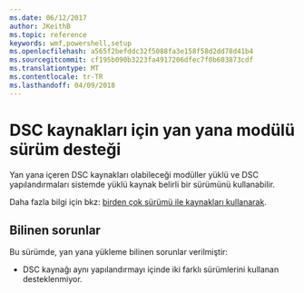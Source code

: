 ```yaml
---
ms.date: 06/12/2017
author: JKeithB
ms.topic: reference
keywords: wmf,powershell,setup
ms.openlocfilehash: a565f2befddc32f5088fa3e158f58d2dd78d41b4
ms.sourcegitcommit: cf195b090b3223fa4917206dfec7f0b603873cdf
ms.translationtype: MT
ms.contentlocale: tr-TR
ms.lasthandoff: 04/09/2018
---
```

# <a name="side-by-side-module-versioning-support-for-dsc-resources"></a>DSC kaynakları için yan yana modülü sürüm desteği

Yan yana içeren DSC kaynakları olabileceği modüller yüklü ve DSC yapılandırmaları sistemde yüklü kaynak belirli bir sürümünü kullanabilir.

Daha fazla bilgi için bkz: [birden çok sürümü ile kaynakları kullanarak](https://msdn.microsoft.com/powershell/dsc/sxsresource).

## <a name="known-issues"></a>Bilinen sorunlar

Bu sürümde, yan yana yükleme bilinen sorunlar verilmiştir:

-   DSC kaynağı aynı yapılandırmayı içinde iki farklı sürümlerini kullanan desteklenmiyor.